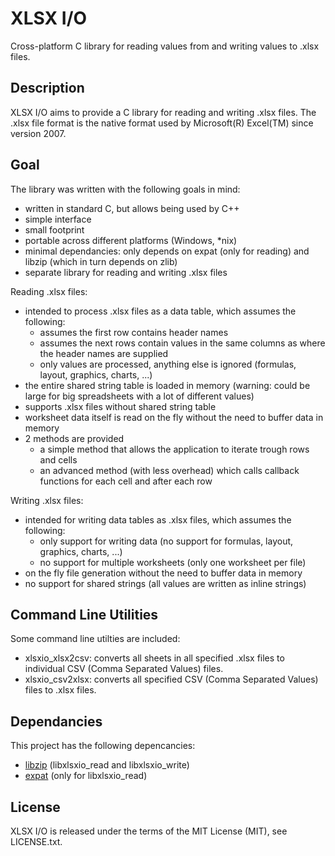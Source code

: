 XLSX I/O
========
Cross-platform C library for reading values from and writing values to .xlsx files.

Description
-----------
XLSX I/O aims to provide a C library for reading and writing .xlsx files.
The .xlsx file format is the native format used by Microsoft(R) Excel(TM) since version 2007.

Goal
----
The library was written with the following goals in mind:
- written in standard C, but allows being used by C++
- simple interface
- small footprint
- portable across different platforms (Windows, *nix)
- minimal dependancies: only depends on expat (only for reading) and libzip (which in turn depends on zlib)
- separate library for reading and writing .xlsx files

Reading .xlsx files:
- intended to process .xlsx files as a data table, which assumes the following:
  + assumes the first row contains header names
  + assumes the next rows contain values in the same columns as where the header names are supplied
  + only values are processed, anything else is ignored (formulas, layout, graphics, charts, ...)
- the entire shared string table is loaded in memory (warning: could be large for big spreadsheets with a lot of different values)
- supports .xlsx files without shared string table
- worksheet data itself is read on the fly without the need to buffer data in memory
- 2 methods are provided
  + a simple method that allows the application to iterate trough rows and cells
  + an advanced method (with less overhead) which calls callback functions for each cell and after each row

Writing .xlsx files:
- intended for writing data tables as .xlsx files, which assumes the following:
  + only support for writing data (no support for formulas, layout, graphics, charts, ...)
  + no support for multiple worksheets (only one worksheet per file)
- on the fly file generation without the need to buffer data in memory
- no support for shared strings (all values are written as inline strings)

Command Line Utilities
----------------------
Some command line utilties are included:
- xlsxio_xlsx2csv: converts all sheets in all specified .xlsx files to individual CSV (Comma Separated Values) files.
- xlsxio_csv2xlsx: converts all specified CSV (Comma Separated Values) files to .xlsx files.

Dependancies
------------
This project has the following depencancies:
- [libzip](http://www.nih.at/libzip/) (libxlsxio_read and libxlsxio_write)
- [expat](http://www.libexpat.org/) (only for libxlsxio_read)

License
-------
XLSX I/O is released under the terms of the MIT License (MIT), see LICENSE.txt.
